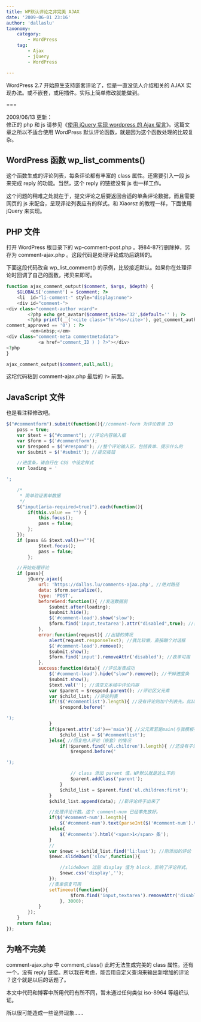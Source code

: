 ```yaml
---
title: WP默认评论之非完美 AJAX
date: '2009-06-01 23:16'
author: 'dallaslu'
taxonomy:
    category:
        - WordPress
    tag:
        - Ajax
        - jQuery
        - WordPress

---
```

WordPress 2.7 开始原生支持嵌套评论了，但是一直没见人介绍相关的 AJAX 实现办法。或不嵌套，或用插件。实际上简单修改就能做到。

===

<div class="notice">2009/06/13 更新：<br/>
修正的 php 和 js 请参见《<a href="https://dallas.lu/wordpress-perfect-ajax-thread-comment/>WordPress 完美 AJAX 嵌套评论</a>》，还提供了完整的参考文件。</div>

关于 AJAX 评论 ，忧伤的 Xiaorsz 同学，有篇《[使用 jQuery 实现 wordpress 的 Ajax 留言](http://www.xiaorsz.com/jquery-wordpress-ajax-comments/)》。这篇文章之所以不适合使用 WordPress 默认评论函数，就是因为这个函数处理的比较复杂。

## WordPress 函数 wp\_list\_comments()

这个函数生成的评论列表，每条评论都有丰富的 class 属性。还需要引入一段 js 来完成 reply 的功能。当然，这个 reply 的链接没有 js 也一样工作。

这个问题的稍难之处就在于，提交评论之后要返回合适的单条评论数据，而且需要网页的 js 来配合，呈现评论列表应有的样式。和 Xiaorsz 的教程一样，下面使用 jQuery 来实现。

## PHP 文件

打开 WordPress 根目录下的 wp-comment-post.php 。将84-87行删除掉，另存为 comment-ajax.php 。这段代码是处理评论成功后跳转的。

下面这段代码改自 wp\_list\_comment() 的示例，比较接近默认。如果你在处理评论时回调了自己的函数，拷贝来即可。

```php
function ajax_comment_output($comment, $args, $depth) {
	$GLOBALS['comment'] = $comment; ?>
	<li  id="li-comment-" style="display:none">
	<div id="comment-">
<div class="comment-author vcard">
		<?php echo get_avatar($comment,$size='32',$default='' ); ?>
		<?php printf(__('<cite class="fn">%s</cite>'), get_comment_author_link()); ?></div>
comment_approved == '0') : ?>
         <em>&nbsp;</em>
<div class="comment-meta commentmetadata">
            <a href="comment_ID ) ) ?>"></div>
<?php
}

ajax_comment_output($comment,null,null);
```

这坨代码粘到 comment-ajax.php 最后的 `?>` 前面。

## JavaScript 文件

也是看注释修改吧。

```javascript
$("#commentform").submit(function(){//comment-form 为评论表单 ID
	pass = true;
	var $text = $("#comment"); //评论内容输入框
	var $form = $('#commentform');
	var $respond = $('#respond'); //整个评论输入区，包括表单、提示什么的
	var $submit = $('#submit'); //提交按钮

	//进度条，请自行在 CSS 中设定样式
	var loading = '

';

	/*
	 * 简单验证表单数据
	 */
	$("input[aria-required=true]").each(function(){
		if(this.value == "") {
			this.focus();
			pass = false;
		};
	});
	if (pass && $text.val()==""){
			$text.focus();
			pass = false;
		};

	//开始处理评论
	if (pass){
		jQuery.ajax({
			url: 'https://dallas.lu/comments-ajax.php', //绝对路径
			data: $form.serialize(),
			type: 'POST',
			beforeSend:function(){ //发送数据前
				$submit.after(loading);
				$submit.hide();
				$('#comment-load').show('slow');
				$form.find('input,textarea').attr("disabled",true); //表单组件设置为不可用
			},
			error:function(request){ //出错的情况
				alert(request.responseText); //我比较懒，直接蹦个对话框
				$('#comment-load').remove();
				$submit.show();
				$form.find('input').removeAttr('disabled'); //表单可用
			},
			success:function(data){ //评论发表成功
				$('#comment-load').hide("slow").remove(); //干掉进度条
				$submit.show();
				$text.val(''); //清空文本域中评论内容
				var $parent = $respond.parent(); //评论区父元素
				var $child_list; //评论列表
				if(!$('#commentlist').length){ //没有评论则加个列表先。此ID请自行添加
					$respond.before('

');
				}
				if($parent.attr('id')=='main'){ //父元素若是main(与我模板有关)
					$child_list = $('#commentlist');
				}else{ //回复他人评论（嵌套）的情况
					if(!$parent.find('ul.children').length){ //还没有子评论则添加个列表先
						$respond.before('

');

						// class 添加 parent 值。WP默认就是这么干的
						$parent.addClass('parent');
					}
					$child_list = $parent.find('ul.children:first');
				}
				$child_list.append(data); //新评论终于出来了

				//处理评论计数。这个 comment-num 已经事先放好。
				if($('#comment-num').length){
					$('#comment-num').text(parseInt($('#comment-num').text())+1);
				}else{
					$('#comments').html('<span>1</span> 条');
				}
				//
				var $newc = $child_list.find('li:last'); //刚添加的评论
				$newc.slideDown('slow',function(){

					//slideDown 过后 display 值为 block，影响了评论样式。
					$newc.css('display','');
				});
				//表单恢复可用
				setTimeout(function(){
						$form.find('input,textarea').removeAttr('disabled');
					}, 3000);
			}
		});
	}
	return false;
});
```

## 为啥不完美

comment-ajax.php 中 comment\_class() 此时无法生成完美的 class 属性。还有一个，没有 reply 链接。所以我在考虑，能否用自定义查询来输出新增加的评论 ？这个就是以后的话题了。

<div class="warning">本文中代码和博客中所用代码有所不同，暂未通过任何类似 iso-8964 等组织认证。 <p>所以很可能造成一些诡异现象……</p>
</div>
